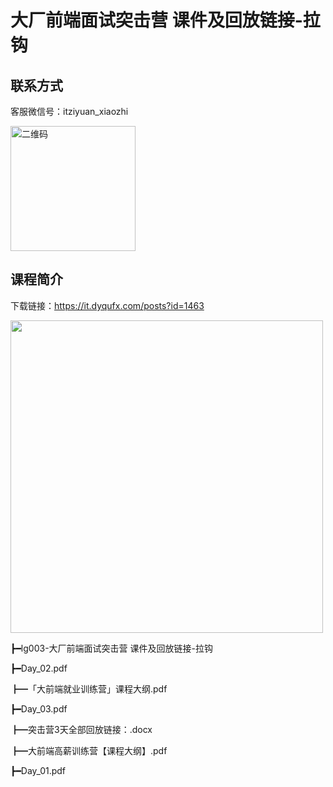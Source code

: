 # 大厂前端面试突击营 课件及回放链接-拉钩

## 联系方式

客服微信号：itziyuan_xiaozhi

<img src="https://ziyuanyun.oss-cn-guangzhou.aliyuncs.com/common/20240614073449/666b82192834a.jpg" width="200" height="200" alt="二维码">

## 课程简介

下载链接：https://it.dyqufx.com/posts?id=1463

<img src="https://ziyuanyun.oss-cn-guangzhou.aliyuncs.com/yun/20240515153941/664466bd7faca.jpg" width="500" alt="">

  ┣━lg003-大厂前端面试突击营 课件及回放链接-拉钩

 ┣━Day_02.pdf

 ┣━「大前端就业训练营」课程大纲.pdf

 ┣━Day_03.pdf

 ┣━突击营3天全部回放链接：.docx

 ┣━大前端高薪训练营【课程大纲】.pdf

 ┣━Day_01.pdf

  